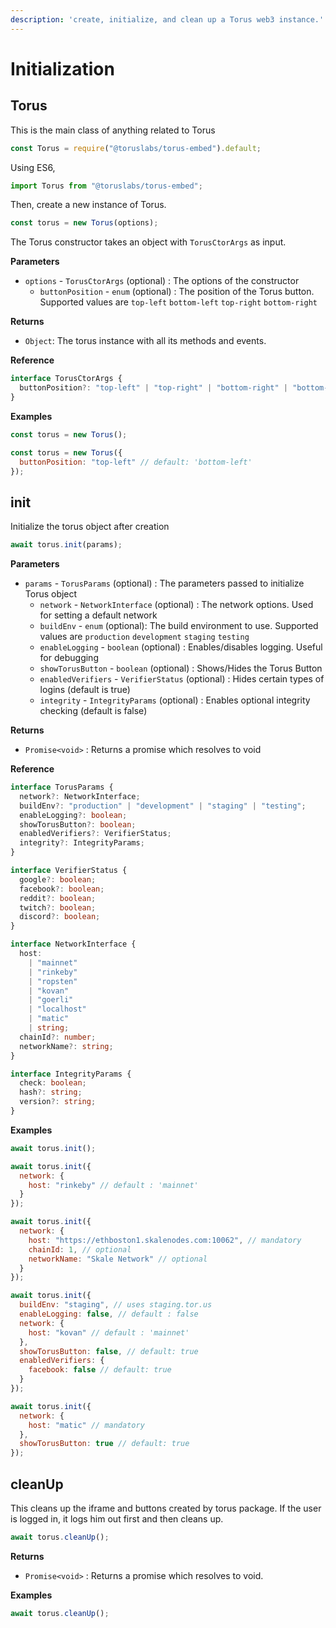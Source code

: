 ```yaml
---
description: 'create, initialize, and clean up a Torus web3 instance.'
---
```


# Initialization

## Torus

This is the main class of anything related to Torus

```javascript
const Torus = require("@toruslabs/torus-embed").default;
```

Using ES6,

```javascript
import Torus from "@toruslabs/torus-embed";
```

Then, create a new instance of Torus.

```javascript
const torus = new Torus(options);
```

The Torus constructor takes an object with `TorusCtorArgs` as input.

**Parameters**

* `options` - `TorusCtorArgs` \(optional\) : The options of the constructor
  * `buttonPosition` - `enum` \(optional\) : The position of the Torus button. Supported values are `top-left` `bottom-left` `top-right` `bottom-right`

**Returns**

* `Object`: The torus instance with all its methods and events.

**Reference**

```javascript
interface TorusCtorArgs {
  buttonPosition?: "top-left" | "top-right" | "bottom-right" | "bottom-left";
}
```

**Examples**

```javascript
const torus = new Torus();
```

```javascript
const torus = new Torus({
  buttonPosition: "top-left" // default: 'bottom-left'
});
```

## init

Initialize the torus object after creation

```javascript
await torus.init(params);
```

**Parameters**

* `params` - `TorusParams` \(optional\) : The parameters passed to initialize Torus object
  * `network` - `NetworkInterface` \(optional\) : The network options. Used for setting a default network
  * `buildEnv` - `enum` \(optional\): The build environment to use. Supported values are `production` `development` `staging` `testing`
  * `enableLogging` - `boolean` \(optional\) : Enables/disables logging. Useful for debugging
  * `showTorusButton` - `boolean` \(optional\) : Shows/Hides the Torus Button
  * `enabledVerifiers` - `VerifierStatus` \(optional\) : Hides certain types of logins \(default is true\)
  * `integrity` - `IntegrityParams` \(optional\) : Enables optional integrity checking \(default is false\)

**Returns**

* `Promise<void>` : Returns a promise which resolves to void

**Reference**

```typescript
interface TorusParams {
  network?: NetworkInterface;
  buildEnv?: "production" | "development" | "staging" | "testing";
  enableLogging?: boolean;
  showTorusButton?: boolean;
  enabledVerifiers?: VerifierStatus;
  integrity?: IntegrityParams;
}

interface VerifierStatus {
  google?: boolean;
  facebook?: boolean;
  reddit?: boolean;
  twitch?: boolean;
  discord?: boolean;
}

interface NetworkInterface {
  host:
    | "mainnet"
    | "rinkeby"
    | "ropsten"
    | "kovan"
    | "goerli"
    | "localhost"
    | "matic"
    | string;
  chainId?: number;
  networkName?: string;
}

interface IntegrityParams {
  check: boolean;
  hash?: string;
  version?: string;
}
```

**Examples**

```javascript
await torus.init();
```

```javascript
await torus.init({
  network: {
    host: "rinkeby" // default : 'mainnet'
  }
});
```

```javascript
await torus.init({
  network: {
    host: "https://ethboston1.skalenodes.com:10062", // mandatory
    chainId: 1, // optional
    networkName: "Skale Network" // optional
  }
});
```

```javascript
await torus.init({
  buildEnv: "staging", // uses staging.tor.us
  enableLogging: false, // default : false
  network: {
    host: "kovan" // default : 'mainnet'
  },
  showTorusButton: false, // default: true
  enabledVerifiers: {
    facebook: false // default: true
  }
});
```

```javascript
await torus.init({
  network: {
    host: "matic" // mandatory
  },
  showTorusButton: true // default: true
});
```

## cleanUp

This cleans up the iframe and buttons created by torus package. If the user is logged in, it logs him out first and then cleans up.

```javascript
await torus.cleanUp();
```

**Returns**

* `Promise<void>` : Returns a promise which resolves to void.

**Examples**

```javascript
await torus.cleanUp();
```

